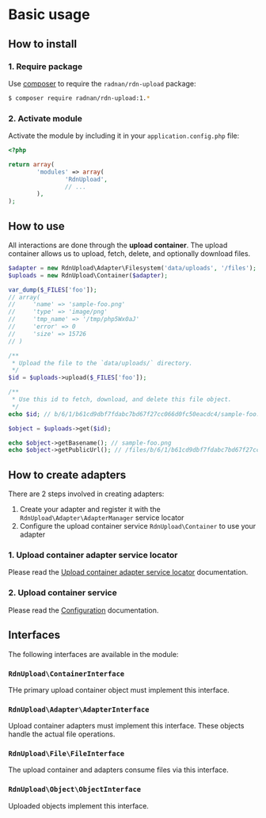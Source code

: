 Basic usage
===========

## How to install

### 1. Require package

Use [composer](http://getcomposer.org) to require the `radnan/rdn-upload` package:

~~~bash
$ composer require radnan/rdn-upload:1.*
~~~

### 2. Activate module

Activate the module by including it in your `application.config.php` file:

~~~php
<?php

return array(
        'modules' => array(
                'RdnUpload',
                // ...
        ),
);
~~~

## How to use

All interactions are done through the **upload container**. The upload container allows us to upload, fetch, delete, and optionally download files.

~~~php
$adapter = new RdnUpload\Adapter\Filesystem('data/uploads', '/files');
$uploads = new RdnUpload\Container($adapter);

var_dump($_FILES['foo']);
// array(
//     'name' => 'sample-foo.png'
//     'type' => 'image/png'
//     'tmp_name' => '/tmp/php5Wx0aJ'
//     'error' => 0
//     'size' => 15726
// )

/**
 * Upload the file to the `data/uploads/` directory.
 */
$id = $uploads->upload($_FILES['foo']);

/**
 * Use this id to fetch, download, and delete this file object.
 */
echo $id; // b/6/1/b61cd9dbf7fdabc7bd67f27cc066d0fc50eacdc4/sample-foo.png

$object = $uploads->get($id);

echo $object->getBasename(); // sample-foo.png
echo $object->getPublicUrl(); // /files/b/6/1/b61cd9dbf7fdabc7bd67f27cc066d0fc50eacdc4/sample-foo.png
~~~

## How to create adapters

There are 2 steps involved in creating adapters:

1. Create your adapter and register it with the `RdnUpload\Adapter\AdapterManager` service locator
3. Configure the upload container service `RdnUpload\Container` to use your adapter

### 1. Upload container adapter service locator

Please read the [Upload container adapter service locator](02-upload-adapters.md) documentation.

### 2. Upload container service

Please read the [Configuration](01-config.md) documentation.

## Interfaces

The following interfaces are available in the module:

### `RdnUpload\ContainerInterface`

THe primary upload container object must implement this interface.

### `RdnUpload\Adapter\AdapterInterface`

Upload container adapters must implement this interface. These objects handle the actual file operations.

### `RdnUpload\File\FileInterface`

The upload container and adapters consume files via this interface.

### `RdnUpload\Object\ObjectInterface`

Uploaded objects implement this interface.
